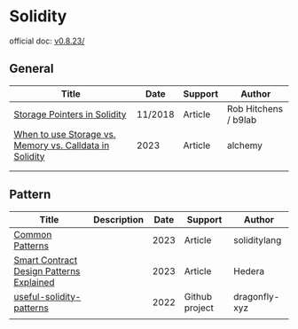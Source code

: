 # Solidity

official doc: [v0.8.23/](https://docs.soliditylang.org/en/v0.8.23/)

## General

| Title                                                        | Date    | Support | Author               |
| ------------------------------------------------------------ | ------- | ------- | -------------------- |
| [Storage Pointers in Solidity](https://blog.b9lab.com/storage-pointers-in-solidity-7dcfaa536089) | 11/2018 | Article | Rob Hitchens / b9lab |
| [When to use Storage vs. Memory vs. Calldata in Solidity](https://docs.alchemy.com/docs/when-to-use-storage-vs-memory-vs-calldata-in-solidity) | 2023    | Article | alchemy              |
|                                                              |         |         |                      |
|                                                              |         |         |                      |



## Pattern

| Title                                                        | Description | Date | Support        | Author        |
| ------------------------------------------------------------ | ----------- | ---- | -------------- | ------------- |
| [Common Patterns](https://docs.soliditylang.org/en/latest/common-patterns.html) |             | 2023 | Article        | soliditylang  |
| [Smart Contract Design Patterns Explained](https://hedera.com/learning/smart-contracts/smart-contract-design-patterns) |             | 2023 | Article        | Hedera        |
| [useful-solidity-patterns](https://github.com/dragonfly-xyz/useful-solidity-patterns) |             | 2022 | Github project | dragonfly-xyz |
|                                                              |             |      |                |               |





